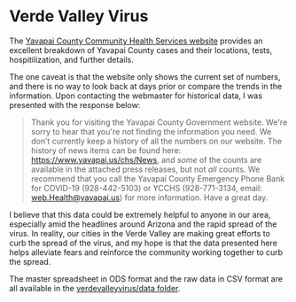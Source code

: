 # Verde Valley Virus

The [Yavapai County Community Health Services website](https://www.yavapai.us/chs) provides an excellent breakdown of Yavapai County cases and their locations, tests, hospitilization, and further details.

The one caveat is that the website only shows the current set of numbers, and there is no way to look back at days prior or compare the trends in the information. Upon contacting the webmaster for historical data, I was presented with the response below:

> Thank you for visiting the Yavapai County Government website.  We're sorry to hear that you're not finding the information you need.  We don’t currently keep a history of all the numbers on our website.  The history of news items can be found here: https://www.yavapai.us/chs/News, and _some_ of the counts are available in the attached press releases, but not _all_ counts.  We recommend that you call the Yavapai County Emergency Phone Bank for COVID-19 (928-442-5103) or YCCHS (928-771-3134, email: web.Health@yavapai.us) for more information.  Have a great day.

I believe that this data could be extremely helpful to anyone in our area, especially amid the headlines around Arizona and the rapid spread of the virus. In reality, our cities in the Verde Valley are making great efforts to curb the spread of the virus, and my hope is that the data presented here helps alleviate fears and reinforce the community working together to curb the spread.

The master spreadsheet in ODS format and the raw data in CSV format are all available in the [verdevalleyvirus/data folder](https://github.com/AbsorbingChaos/verdevalleyvirus/tree/master/data).

